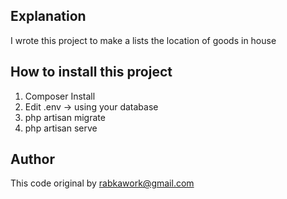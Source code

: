 ## Explanation

I wrote this project to make a lists the location of goods in house


## How to install this project
1. Composer Install
2. Edit .env -> using your database
3. php artisan migrate
4. php artisan serve

## Author

This code original by rabkawork@gmail.com
